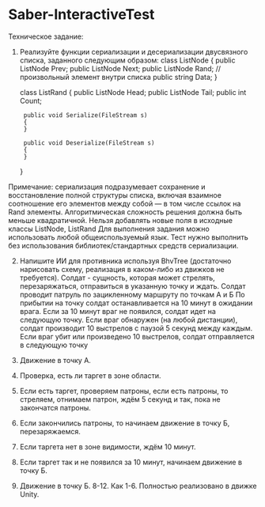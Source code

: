 # Saber-InteractiveTest

Техническое задание:
1. Реализуйте функции сериализации и десериализации двусвязного списка, заданного следующим образом:
    class ListNode
    {
        public ListNode Prev;
        public ListNode Next;
        public ListNode Rand; // произвольный элемент внутри списка
        public string Data;
    }

    class ListRand
    {
        public ListNode Head;
        public ListNode Tail;
        public int Count;

        public void Serialize(FileStream s)
        {
        }

        public void Deserialize(FileStream s)
        {
        }
    }

Примечание: сериализация подразумевает сохранение и восстановление полной структуры списка, включая взаимное соотношение его элементов между собой — в том числе ссылок на Rand элементы.
Алгоритмическая сложность решения должна быть меньше квадратичной.
Нельзя добавлять новые поля в исходные классы ListNode, ListRand
Для выполнения задания можно использовать любой общеиспользуемый язык.
Тест нужно выполнить без использования библиотек/стандартных средств сериализации.

2. Напишите ИИ  для противника используя BhvTree (достаточно нарисовать схему, реализация в каком-либо из движков не требуется).
Солдат - сущность, которая может стрелять, перезаряжаться, отправиться в указанную точку и ждать.
Солдат проводит патруль по зацикленному маршруту по точкам А и Б
По прибытии на точку солдат останавливается на 10 минут в ожидании врага. Если за 10 минут враг не появился, солдат идет на следующую точку.
Если враг обнаружен (на любой дистанции), солдат производит 10 выстрелов с паузой 5 секунд между каждым. 
Если враг убит или произведено 10 выстрелов, солдат отправляется в следующую точку
 
1. Движение в точку А.
2. Проверка, есть ли таргет в зоне области.
3. Если есть таргет, проверяем патроны, если есть патроны, то стреляем, отнимаем патрон, ждём 5 секунд и так, пока не закончатся патроны.
4. Если закончились патроны, то начинаем движение в точку Б, перезаряжаемся.
5. Если таргета нет в зоне видимости, ждём 10 минут.
6. Если таргет так и не появился за 10 минут, начинаем движение в точку Б.
7. Движение в точку Б.
8-12. Как 1-6. 
Полностью реализовано в движке Unity.


